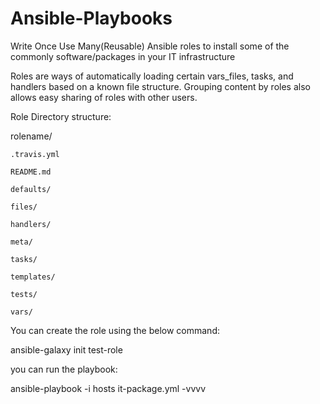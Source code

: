 # Ansible-Playbooks
Write Once Use Many(Reusable) Ansible roles to install some of the commonly software/packages in your IT infrastructure

Roles are ways of automatically loading certain vars_files, tasks, and handlers based on a known file structure. Grouping content by roles also allows easy sharing of roles with other users.

Role Directory structure:

rolename/

    .travis.yml
    
    README.md
    
    defaults/
    
    files/
    
    handlers/
    
    meta/
    
    tasks/
    
    templates/
    
    tests/
    
    vars/
        
        
You can create the role using the below command:

ansible-galaxy init test-role

you can run the playbook:

ansible-playbook -i hosts it-package.yml -vvvv
